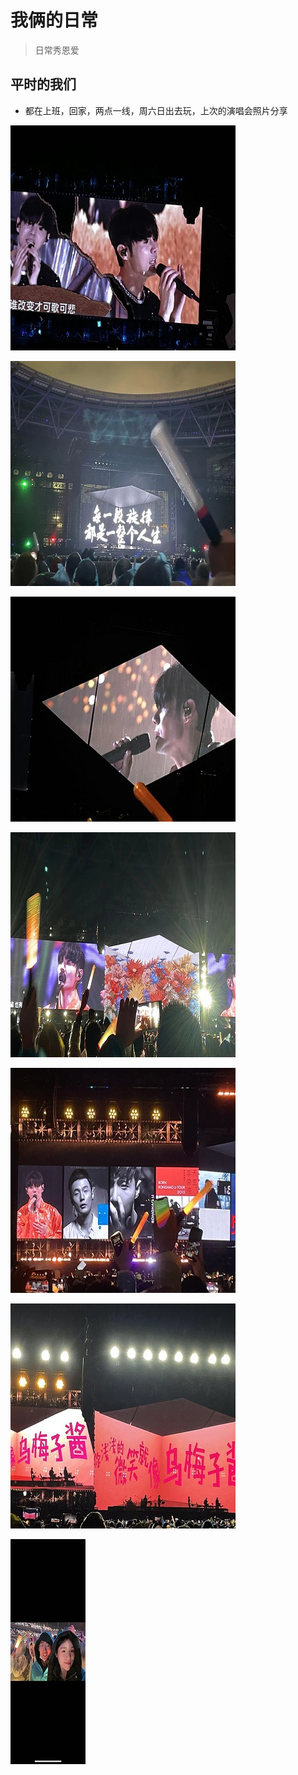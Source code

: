 # 我俩的日常

> 日常秀恩爱

## 平时的我们

- 都在上班，回家，两点一线，周六日出去玩，上次的演唱会照片分享

![](../image/pic1.png)

![](../image/pic2.png)

![](../image/pic3.png)

![](../image/pic4.png)

![](../image/pic5.png)

![](../image/pic6.png)

![](../image/pic7.png)

